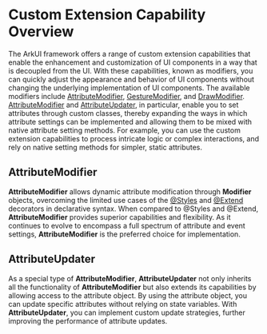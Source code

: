 # Custom Extension Capability Overview

The ArkUI framework offers a range of custom extension capabilities that enable the enhancement and customization of UI components in a way that is decoupled from the UI. With these capabilities, known as modifiers, you can quickly adjust the appearance and behavior of UI components without changing the underlying implementation of UI components. The available modifiers include [AttributeModifier](arkts-user-defined-extension-attributeModifier.md), [GestureModifier](../reference/apis-arkui/arkui-ts/ts-universal-attributes-gesture-modifier.md#gesturemodifier-1), and [DrawModifier](../reference/apis-arkui/arkui-ts/ts-universal-attributes-draw-modifier.md#drawmodifier-1). [AttributeModifier](arkts-user-defined-extension-attributeModifier.md) and [AttributeUpdater](arkts-user-defined-extension-attributeUpdater.md), in particular, enable you to set attributes through custom classes, thereby expanding the ways in which attribute settings can be implemented and allowing them to be mixed with native attribute setting methods. For example, you can use the custom extension capabilities to process intricate logic or complex interactions, and rely on native setting methods for simpler, static attributes.

## AttributeModifier
**AttributeModifier** allows dynamic attribute modification through **Modifier** objects, overcoming the limited use cases of the [@Styles](../quick-start/arkts-style.md) and [@Extend](../quick-start/arkts-extend.md) decorators in declarative syntax. When compared to @Styles and @Extend, **AttributeModifier** provides superior capabilities and flexibility. As it continues to evolve to encompass a full spectrum of attribute and event settings, **AttributeModifier** is the preferred choice for implementation.

## AttributeUpdater
As a special type of **AttributeModifier**, **AttributeUpdater** not only inherits all the functionality of **AttributeModifier** but also extends its capabilities by allowing access to the attribute object. By using the attribute object, you can update specific attributes without relying on state variables. With **AttributeUpdater**, you can implement custom update strategies, further improving the performance of attribute updates.
